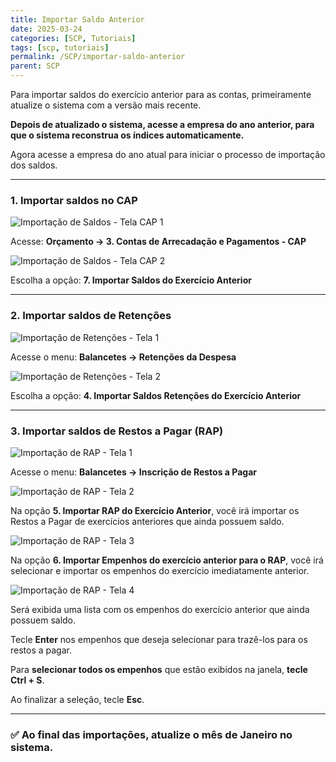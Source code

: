 ```yaml
---
title: Importar Saldo Anterior
date: 2025-03-24
categories: [SCP, Tutoriais]
tags: [scp, tutoriais]
permalink: /SCP/importar-saldo-anterior
parent: SCP
---
```


Para importar saldos do exercício anterior para as contas, primeiramente atualize o sistema com a versão mais recente.

**Depois de atualizado o sistema, acesse a empresa do ano anterior, para que o sistema reconstrua os índices automaticamente.**

Agora acesse a empresa do ano atual para iniciar o processo de importação dos saldos.

---

### 1. Importar saldos no CAP

![Importação de Saldos - Tela CAP 1](/assets/img/scp/scp-CAP1.jpg)

Acesse: **Orçamento → 3. Contas de Arrecadação e Pagamentos - CAP**

![Importação de Saldos - Tela CAP 2](/assets/img/scp/scp-CAP2.jpeg)

Escolha a opção: **7. Importar Saldos do Exercício Anterior**

---

### 2. Importar saldos de Retenções

![Importação de Retenções - Tela 1](/assets/img/scp/scp-RET1.jpeg)

Acesse o menu: **Balancetes → Retenções da Despesa**

![Importação de Retenções - Tela 2](/assets/img/scp/scp-RET2.jpeg)

Escolha a opção: **4. Importar Saldos Retenções do Exercício Anterior**

---

### 3. Importar saldos de Restos a Pagar (RAP)

![Importação de RAP - Tela 1](/assets/img/scp/scp-RP1.jpeg)

Acesse o menu: **Balancetes → Inscrição de Restos a Pagar**

![Importação de RAP - Tela 2](/assets/img/scp/scp-RP2.jpeg)

Na opção **5. Importar RAP do Exercício Anterior**, você irá importar os Restos a Pagar de exercícios anteriores que ainda possuem saldo.

![Importação de RAP - Tela 3](/assets/img/scp/scp-RP3.jpeg)

Na opção **6. Importar Empenhos do exercício anterior para o RAP**, você irá selecionar e importar os empenhos do exercício imediatamente anterior.

![Importação de RAP - Tela 4](/assets/img/scp/scp-RP4.png)

Será exibida uma lista com os empenhos do exercício anterior que ainda possuem saldo.

Tecle **Enter** nos empenhos que deseja selecionar para trazê-los para os restos a pagar.

Para **selecionar todos os empenhos** que estão exibidos na janela, **tecle Ctrl + S**.

Ao finalizar a seleção, tecle **Esc**.

---

### ✅ Ao final das importações, **atualize o mês de Janeiro** no sistema.
